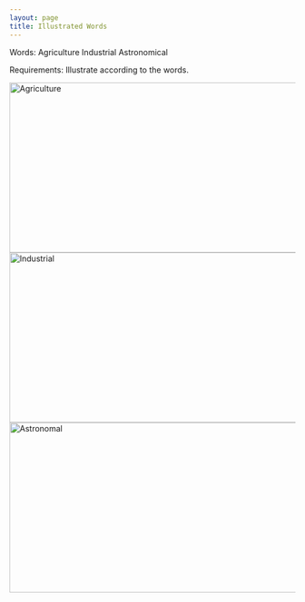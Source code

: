 ```yaml
---
layout: page
title: Illustrated Words
---
```


Words:
Agriculture
Industrial
Astronomical

Requirements:
Illustrate according to the words. 


<img src="https://farm9.staticflickr.com/8662/16648352922_4d08618ed0_b.jpg" alt="Agriculture" height="300" width="1000">



<img src="https://farm9.staticflickr.com/8578/16623433086_908a7bf4ce_b.jpg" alt="Industrial" height="300" width="1000">



<img src="https://farm9.staticflickr.com/8610/16648307162_ef97705758_b.jpg" alt="Astronomal" height="300" width="1000">
